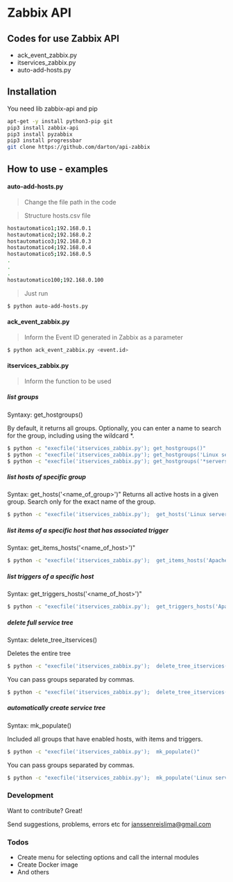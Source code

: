 # Zabbix API

## Codes for use Zabbix API
  - ack_event_zabbix.py
  - itservices_zabbix.py
  - auto-add-hosts.py
   
## Installation

You need lib zabbix-api and pip

```sh
apt-get -y install python3-pip git
pip3 install zabbix-api
pip3 install pyzabbix
pip3 install progressbar
git clone https://github.com/darton/api-zabbix
```

## How to use - examples

#### auto-add-hosts.py
>Change the file path in the code

>Structure hosts.csv file

```sh
hostautomatico1;192.168.0.1
hostautomatico2;192.168.0.2
hostautomatico3;192.168.0.3
hostautomatico4;192.168.0.4
hostautomatico5;192.168.0.5
.
.
.
hostautomatico100;192.168.0.100
```

>Just run

```sh
$ python auto-add-hosts.py
```

#### ack_event_zabbix.py
>Inform the Event ID generated in Zabbix as a parameter

```sh
$ python ack_event_zabbix.py <event.id>
```
#### itservices_zabbix.py
>Inform the function to be used

##### list groups
Syntaxy: get_hostgroups()

By default, it returns all groups. Optionally, you can enter a name to search for the group, including using the wildcard *.
```sh
$ python -c "execfile('itservices_zabbix.py'); get_hostgroups()"
$ python -c "execfile('itservices_zabbix.py'); get_hostgroups('Linux servers')"
$ python -c "execfile('itservices_zabbix.py'); get_hostgroups('*servers*')"
```
##### list hosts of specific group
Syntax:  get_hosts('<name_of_group>')"
Returns all active hosts in a given group. Search only for the exact name of the group.
```sh
$ python -c "execfile('itservices_zabbix.py');  get_hosts('Linux servers')"
```
##### list items of a specific host that has associated trigger
Syntax:  get_items_hosts('<name_of_host>')"
```sh
$ python -c "execfile('itservices_zabbix.py');  get_items_hosts('Apache Web Server')"
```
##### list triggers of a specific host
Syntax:  get_triggers_hosts('<name_of_host>')"
```sh
$ python -c "execfile('itservices_zabbix.py');  get_triggers_hosts('Apache Web Server')"
```
##### delete full service tree
Syntax:  delete_tree_itservices()

Deletes the entire tree
```sh
$ python -c "execfile('itservices_zabbix.py');  delete_tree_itservices()"
```
You can pass groups separated by commas.
```sh
$ python -c "execfile('itservices_zabbix.py');  delete_tree_itservices('Linux servers, Zabbix servers')"
```
##### automatically create service tree
Syntax:  mk_populate()

Included all groups that have enabled hosts, with items and triggers.
```sh
$ python -c "execfile('itservices_zabbix.py');  mk_populate()"
```
You can pass groups separated by commas.
```sh
$ python -c "execfile('itservices_zabbix.py');  mk_populate('Linux servers, Zabbix servers')"
```

### Development

Want to contribute? Great!

Send suggestions, problems, errors etc for janssenreislima@gmail.com

### Todos

 - Create menu for selecting options and call the internal modules
 - Create Docker image 
 - And others

